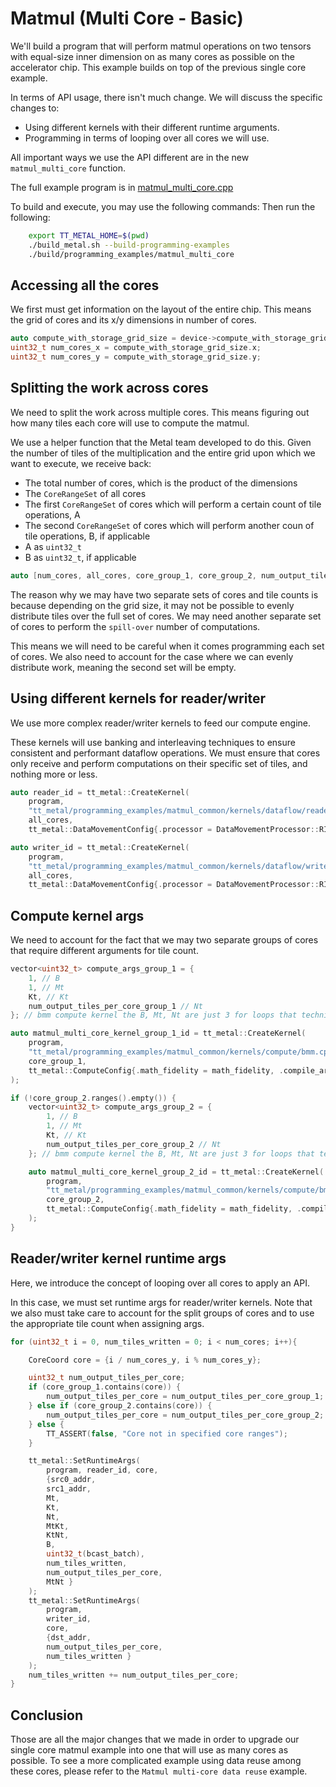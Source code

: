 # Matmul (Multi Core -  Basic)

We'll build a program that will perform matmul operations on two tensors with equal-size inner dimension on as many cores as possible on the accelerator chip. This example builds on top of the previous single core example.

In terms of API usage, there isn\'t much change. We will discuss the specific changes to:

-   Using different kernels with their different runtime arguments.
-   Programming in terms of looping over all cores we will use.

All important ways we use the API different are in the new `matmul_multi_core` function.

The full example program is in [matmul_multi_core.cpp](../../../tt_metal/programming_examples/matmul_multi_core/matmul_multi_core.cpp)

To build and execute, you may use the following commands:
Then run the following:
```bash
    export TT_METAL_HOME=$(pwd)
    ./build_metal.sh --build-programming-examples
    ./build/programming_examples/matmul_multi_core
```
## Accessing all the cores

We first must get information on the layout of the entire chip. This means the grid of cores and its x/y dimensions in number of cores.

``` cpp
auto compute_with_storage_grid_size = device->compute_with_storage_grid_size();
uint32_t num_cores_x = compute_with_storage_grid_size.x;
uint32_t num_cores_y = compute_with_storage_grid_size.y;
```

## Splitting the work across cores

We need to split the work across multiple cores. This means figuring out how many tiles each core will use to compute the matmul.

We use a helper function that the Metal team developed to do this. Given the number of tiles of the multiplication and the entire grid upon which we want to execute, we receive back:

-   The total number of cores, which is the product of the dimensions
-   The `CoreRangeSet` of all cores
-   The first `CoreRangeSet` of cores which will perform a certain count of tile operations, A
-   The second `CoreRangeSet` of cores which will perform another coun of tile operations, B, if applicable
-   A as `uint32_t`
-   B as `uint32_t`, if applicable

``` cpp
auto [num_cores, all_cores, core_group_1, core_group_2, num_output_tiles_per_core_group_1, num_output_tiles_per_core_group_2] = split_work_to_cores(compute_with_storage_grid_size, num_output_tiles_total);
```

The reason why we may have two separate sets of cores and tile counts is because depending on the grid size, it may not be possible to evenly distribute tiles over the full set of cores. We may need another separate set of cores to perform the `spill-over` number of computations.

This means we will need to be careful when it comes programming each set of cores. We also need to account for the case where we can evenly distribute work, meaning the second set will be empty.

## Using different kernels for reader/writer

We use more complex reader/writer kernels to feed our compute engine.

These kernels will use banking and interleaving techniques to ensure consistent and performant dataflow operations. We must ensure that cores only receive and perform computations on their specific set of tiles, and nothing more or less.

``` cpp
auto reader_id = tt_metal::CreateKernel(
    program,
    "tt_metal/programming_examples/matmul_common/kernels/dataflow/reader_bmm_8bank_output_tiles_partitioned.cpp",
    all_cores,
    tt_metal::DataMovementConfig{.processor = DataMovementProcessor::RISCV_1, .noc = NOC::RISCV_1_default, .compile_args = reader_compile_time_args});

auto writer_id = tt_metal::CreateKernel(
    program,
    "tt_metal/programming_examples/matmul_common/kernels/dataflow/writer_unary_interleaved_start_id.cpp",
    all_cores,
    tt_metal::DataMovementConfig{.processor = DataMovementProcessor::RISCV_0, .noc = NOC::RISCV_0_default, .compile_args = writer_compile_time_args});
```

## Compute kernel args

We need to account for the fact that we may two separate groups of cores that require different arguments for tile count.

``` cpp
vector<uint32_t> compute_args_group_1 = {
    1, // B
    1, // Mt
    Kt, // Kt
    num_output_tiles_per_core_group_1 // Nt
}; // bmm compute kernel the B, Mt, Nt are just 3 for loops that technically act as 1 large loop, so only set Nt for simplicity

auto matmul_multi_core_kernel_group_1_id = tt_metal::CreateKernel(
    program,
    "tt_metal/programming_examples/matmul_common/kernels/compute/bmm.cpp",
    core_group_1,
    tt_metal::ComputeConfig{.math_fidelity = math_fidelity, .compile_args = compute_args_group_1}
);

if (!core_group_2.ranges().empty()) {
    vector<uint32_t> compute_args_group_2 = {
        1, // B
        1, // Mt
        Kt, // Kt
        num_output_tiles_per_core_group_2 // Nt
    }; // bmm compute kernel the B, Mt, Nt are just 3 for loops that technically act as 1 large loop, so only set Nt for simplicity

    auto matmul_multi_core_kernel_group_2_id = tt_metal::CreateKernel(
        program,
        "tt_metal/programming_examples/matmul_common/kernels/compute/bmm.cpp",
        core_group_2,
        tt_metal::ComputeConfig{.math_fidelity = math_fidelity, .compile_args = compute_args_group_2}
    );
}
```

## Reader/writer kernel runtime args

Here, we introduce the concept of looping over all cores to apply an API.

In this case, we must set runtime args for reader/writer kernels. Note that we also must take care to account for the split groups of cores and to use the appropriate tile count when assigning args.

``` cpp
for (uint32_t i = 0, num_tiles_written = 0; i < num_cores; i++){

    CoreCoord core = {i / num_cores_y, i % num_cores_y};

    uint32_t num_output_tiles_per_core;
    if (core_group_1.contains(core)) {
        num_output_tiles_per_core = num_output_tiles_per_core_group_1;
    } else if (core_group_2.contains(core)) {
        num_output_tiles_per_core = num_output_tiles_per_core_group_2;
    } else {
        TT_ASSERT(false, "Core not in specified core ranges");
    }

    tt_metal::SetRuntimeArgs(
        program, reader_id, core,
        {src0_addr,
        src1_addr,
        Mt,
        Kt,
        Nt,
        MtKt,
        KtNt,
        B,
        uint32_t(bcast_batch),
        num_tiles_written,
        num_output_tiles_per_core,
        MtNt }
    );
    tt_metal::SetRuntimeArgs(
        program,
        writer_id,
        core,
        {dst_addr,
        num_output_tiles_per_core,
        num_tiles_written }
    );
    num_tiles_written += num_output_tiles_per_core;
}
```

## Conclusion

Those are all the major changes that we made in order to upgrade our single core matmul example into one that will use as many cores as possible. To see a more complicated example using data reuse among these cores, please refer to the `Matmul multi-core data reuse` example.
